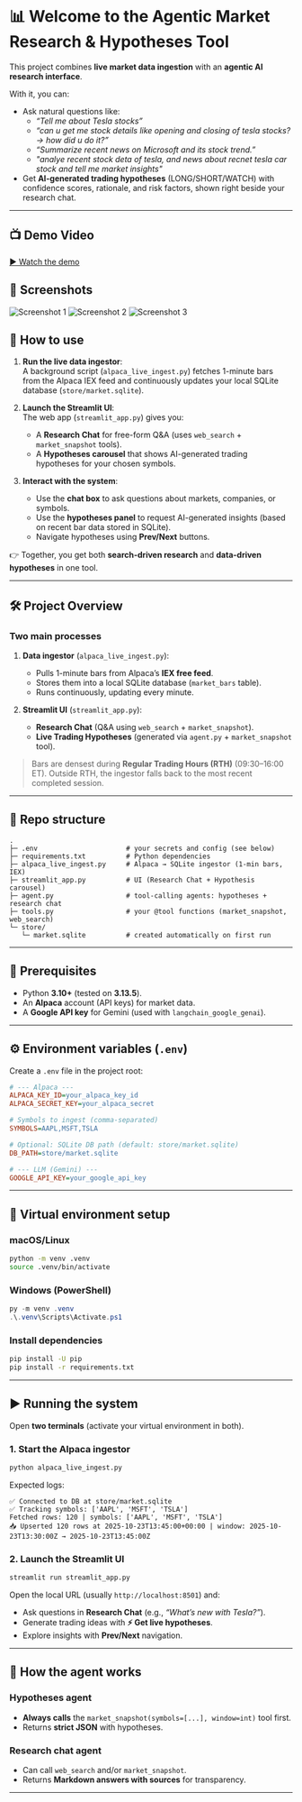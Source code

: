 # 📊 Welcome to the Agentic Market Research & Hypotheses Tool

This project combines **live market data ingestion** with an **agentic AI research interface**.

With it, you can:

- Ask natural questions like:
  - *“Tell me about Tesla stocks”*  
  - *“can u get me stock details like opening and closing of tesla stocks? → how did u do it?”*  
  - *“Summarize recent news on Microsoft and its stock trend.”*  
  - *"analye recent stock deta of tesla, and news about recnet tesla car stock and tell me market insights"*
- Get **AI-generated trading hypotheses** (LONG/SHORT/WATCH) with confidence scores, rationale, and risk factors, shown right beside your research chat.

---

## 📺 Demo Video
[▶️ Watch the demo](./demo_video_compressed.mp4)

## 📸 Screenshots

![Screenshot 1](./screenshot_1.png)
![Screenshot 2](./screenshot_2.png)
![Screenshot 3](./screenshot_3.png)

## 🚀 How to use

1. **Run the live data ingestor**:  
   A background script (`alpaca_live_ingest.py`) fetches 1-minute bars from the Alpaca IEX feed and continuously updates your local SQLite database (`store/market.sqlite`).

2. **Launch the Streamlit UI**:  
   The web app (`streamlit_app.py`) gives you:
   - A **Research Chat** for free-form Q&A (uses `web_search` + `market_snapshot` tools).  
   - A **Hypotheses carousel** that shows AI-generated trading hypotheses for your chosen symbols.

3. **Interact with the system**:
   - Use the **chat box** to ask questions about markets, companies, or symbols.  
   - Use the **hypotheses panel** to request AI-generated insights (based on recent bar data stored in SQLite).  
   - Navigate hypotheses using **Prev/Next** buttons.  

👉 Together, you get both **search-driven research** and **data-driven hypotheses** in one tool.

---

## 🛠️ Project Overview

### Two main processes

1. **Data ingestor** (`alpaca_live_ingest.py`):  
   - Pulls 1-minute bars from Alpaca’s **IEX free feed**.  
   - Stores them into a local SQLite database (`market_bars` table).  
   - Runs continuously, updating every minute.

2. **Streamlit UI** (`streamlit_app.py`):  
   - **Research Chat** (Q&A using `web_search` + `market_snapshot`).  
   - **Live Trading Hypotheses** (generated via `agent.py` + `market_snapshot` tool).  

> Bars are densest during **Regular Trading Hours (RTH)** (09:30–16:00 ET). Outside RTH, the ingestor falls back to the most recent completed session.

---

## 📂 Repo structure

```
.
├─ .env                      # your secrets and config (see below)
├─ requirements.txt          # Python dependencies
├─ alpaca_live_ingest.py     # Alpaca → SQLite ingestor (1-min bars, IEX)
├─ streamlit_app.py          # UI (Research Chat + Hypothesis carousel)
├─ agent.py                  # tool-calling agents: hypotheses + research chat
├─ tools.py                  # your @tool functions (market_snapshot, web_search)
└─ store/
   └─ market.sqlite          # created automatically on first run
```

---

## 🔑 Prerequisites

- Python **3.10+** (tested on **3.13.5**).  
- An **Alpaca** account (API keys) for market data.  
- A **Google API key** for Gemini (used with `langchain_google_genai`).  

---

## ⚙️ Environment variables (`.env`)

Create a `.env` file in the project root:

```ini
# --- Alpaca ---
ALPACA_KEY_ID=your_alpaca_key_id
ALPACA_SECRET_KEY=your_alpaca_secret

# Symbols to ingest (comma-separated)
SYMBOLS=AAPL,MSFT,TSLA

# Optional: SQLite DB path (default: store/market.sqlite)
DB_PATH=store/market.sqlite

# --- LLM (Gemini) ---
GOOGLE_API_KEY=your_google_api_key
```

---

## 🧩 Virtual environment setup

### macOS/Linux
```bash
python -m venv .venv
source .venv/bin/activate
```

### Windows (PowerShell)
```powershell
py -m venv .venv
.\.venv\Scripts\Activate.ps1
```

### Install dependencies
```bash
pip install -U pip
pip install -r requirements.txt
```
---

## ▶️ Running the system

Open **two terminals** (activate your virtual environment in both).

### 1. Start the Alpaca ingestor
```bash
python alpaca_live_ingest.py
```

Expected logs:
```
✅ Connected to DB at store/market.sqlite
✅ Tracking symbols: ['AAPL', 'MSFT', 'TSLA']
Fetched rows: 120 | symbols: ['AAPL', 'MSFT', 'TSLA']
📥 Upserted 120 rows at 2025-10-23T13:45:00+00:00 | window: 2025-10-23T13:30:00Z → 2025-10-23T13:45:00Z
```

### 2. Launch the Streamlit UI
```bash
streamlit run streamlit_app.py
```

Open the local URL (usually `http://localhost:8501`) and:

- Ask questions in **Research Chat** (e.g., *“What’s new with Tesla?”*).  
- Generate trading ideas with **⚡ Get live hypotheses**.  
- Explore insights with **Prev/Next** navigation.

---

## 🧠 How the agent works

### Hypotheses agent
- **Always calls** the `market_snapshot(symbols=[...], window=int)` tool first.  
- Returns **strict JSON** with hypotheses.

### Research chat agent
- Can call `web_search` and/or `market_snapshot`.  
- Returns **Markdown answers with sources** for transparency.  

---
